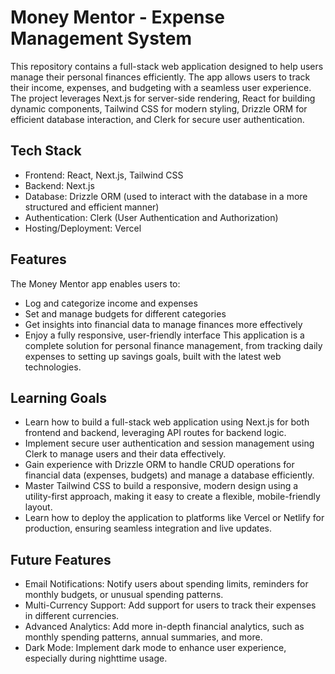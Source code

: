 
# Money Mentor - Expense Management System

This repository contains a full-stack web application designed to help users manage their personal finances efficiently. The app allows users to track their income, expenses, and budgeting with a seamless user experience. The project leverages Next.js for server-side rendering, React for building dynamic components, Tailwind CSS for modern styling, Drizzle ORM for efficient database interaction, and Clerk for secure user authentication.
## Tech Stack

- Frontend: React, Next.js, Tailwind CSS
- Backend: Next.js
- Database: Drizzle ORM (used to interact with the database in a more structured and efficient manner)
- Authentication: Clerk (User Authentication and Authorization)
- Hosting/Deployment: Vercel


## Features
The Money Mentor app enables users to:
- Log and categorize income and expenses
- Set and manage budgets for different categories
- Get insights into financial data to manage finances more effectively
- Enjoy a fully responsive, user-friendly interface
This application is a complete solution for personal finance management, from tracking daily expenses to setting up savings goals, built with the latest web technologies.


## Learning Goals

- Learn how to build a full-stack web application using Next.js for both frontend and backend, leveraging API routes for backend logic.
- Implement secure user authentication and session management using Clerk to manage users and their data effectively.
- Gain experience with Drizzle ORM to handle CRUD operations for financial data (expenses, budgets) and manage a database efficiently.
- Master Tailwind CSS to build a responsive, modern design using a utility-first approach, making it easy to create a flexible, mobile-friendly layout.
- Learn how to deploy the application to platforms like Vercel or Netlify for production, ensuring seamless integration and live updates.
## Future Features
- Email Notifications: Notify users about spending limits, reminders for monthly budgets, or unusual spending patterns.
- Multi-Currency Support: Add support for users to track their expenses in different currencies.
- Advanced Analytics: Add more in-depth financial analytics, such as monthly spending patterns, annual summaries, and more.
- Dark Mode: Implement dark mode to enhance user experience, especially during nighttime usage.
